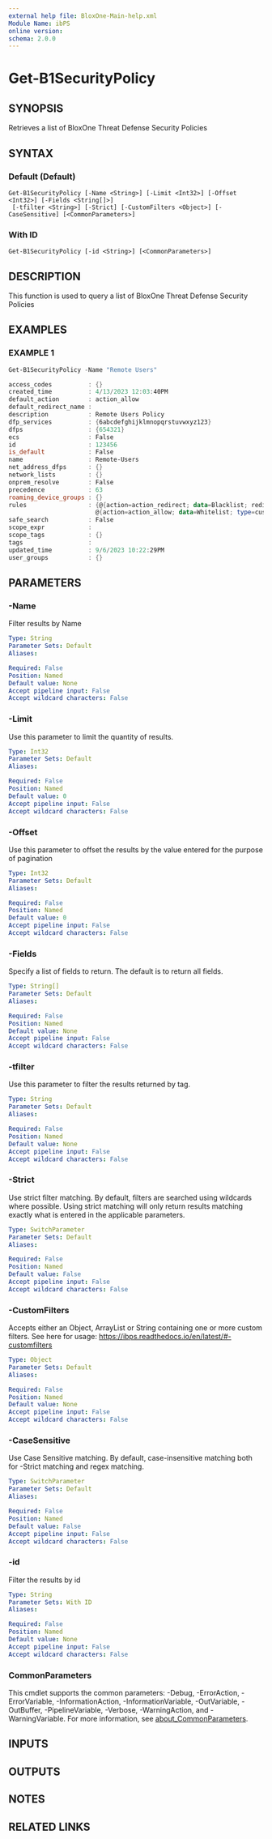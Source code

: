 ```yaml
---
external help file: BloxOne-Main-help.xml
Module Name: ibPS
online version:
schema: 2.0.0
---
```


# Get-B1SecurityPolicy

## SYNOPSIS
Retrieves a list of BloxOne Threat Defense Security Policies

## SYNTAX

### Default (Default)
```
Get-B1SecurityPolicy [-Name <String>] [-Limit <Int32>] [-Offset <Int32>] [-Fields <String[]>]
 [-tfilter <String>] [-Strict] [-CustomFilters <Object>] [-CaseSensitive] [<CommonParameters>]
```

### With ID
```
Get-B1SecurityPolicy [-id <String>] [<CommonParameters>]
```

## DESCRIPTION
This function is used to query a list of BloxOne Threat Defense Security Policies

## EXAMPLES

### EXAMPLE 1
```powershell
Get-B1SecurityPolicy -Name "Remote Users"

access_codes          : {}
created_time          : 4/13/2023 12:03:40PM
default_action        : action_allow
default_redirect_name :
description           : Remote Users Policy
dfp_services          : {6abcdefghijklmnopqrstuvwxyz123}
dfps                  : {654321}
ecs                   : False
id                    : 123456
is_default            : False
name                  : Remote-Users
net_address_dfps      : {}
network_lists         : {}
onprem_resolve        : False
precedence            : 63
roaming_device_groups : {}
rules                 : {@{action=action_redirect; data=Blacklist; redirect_name=; type=custom_list}, @{action=action_block; data=Malicious Domains; type=custom_list}, @{action=action_block; data=Newly Observed Domains; type=custom_list},
                        @{action=action_allow; data=Whitelist; type=custom_list}…}
safe_search           : False
scope_expr            :
scope_tags            : {}
tags                  :
updated_time          : 9/6/2023 10:22:29PM
user_groups           : {}
```

## PARAMETERS

### -Name
Filter results by Name

```yaml
Type: String
Parameter Sets: Default
Aliases:

Required: False
Position: Named
Default value: None
Accept pipeline input: False
Accept wildcard characters: False
```

### -Limit
Use this parameter to limit the quantity of results.

```yaml
Type: Int32
Parameter Sets: Default
Aliases:

Required: False
Position: Named
Default value: 0
Accept pipeline input: False
Accept wildcard characters: False
```

### -Offset
Use this parameter to offset the results by the value entered for the purpose of pagination

```yaml
Type: Int32
Parameter Sets: Default
Aliases:

Required: False
Position: Named
Default value: 0
Accept pipeline input: False
Accept wildcard characters: False
```

### -Fields
Specify a list of fields to return.
The default is to return all fields.

```yaml
Type: String[]
Parameter Sets: Default
Aliases:

Required: False
Position: Named
Default value: None
Accept pipeline input: False
Accept wildcard characters: False
```

### -tfilter
Use this parameter to filter the results returned by tag.

```yaml
Type: String
Parameter Sets: Default
Aliases:

Required: False
Position: Named
Default value: None
Accept pipeline input: False
Accept wildcard characters: False
```

### -Strict
Use strict filter matching.
By default, filters are searched using wildcards where possible.
Using strict matching will only return results matching exactly what is entered in the applicable parameters.

```yaml
Type: SwitchParameter
Parameter Sets: Default
Aliases:

Required: False
Position: Named
Default value: False
Accept pipeline input: False
Accept wildcard characters: False
```

### -CustomFilters
Accepts either an Object, ArrayList or String containing one or more custom filters.
See here for usage: https://ibps.readthedocs.io/en/latest/#-customfilters

```yaml
Type: Object
Parameter Sets: Default
Aliases:

Required: False
Position: Named
Default value: None
Accept pipeline input: False
Accept wildcard characters: False
```

### -CaseSensitive
Use Case Sensitive matching.
By default, case-insensitive matching both for -Strict matching and regex matching.

```yaml
Type: SwitchParameter
Parameter Sets: Default
Aliases:

Required: False
Position: Named
Default value: False
Accept pipeline input: False
Accept wildcard characters: False
```

### -id
Filter the results by id

```yaml
Type: String
Parameter Sets: With ID
Aliases:

Required: False
Position: Named
Default value: None
Accept pipeline input: False
Accept wildcard characters: False
```

### CommonParameters
This cmdlet supports the common parameters: -Debug, -ErrorAction, -ErrorVariable, -InformationAction, -InformationVariable, -OutVariable, -OutBuffer, -PipelineVariable, -Verbose, -WarningAction, and -WarningVariable. For more information, see [about_CommonParameters](http://go.microsoft.com/fwlink/?LinkID=113216).

## INPUTS

## OUTPUTS

## NOTES

## RELATED LINKS
